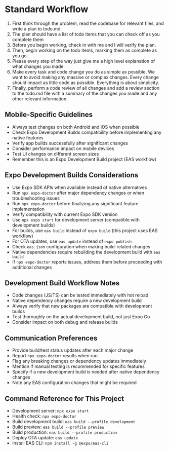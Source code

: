 # Standard Workflow
1. First think through the problem, read the codebase for relevant files, and write a plan to todo.md.
2. The plan should have a list of todo items that you can check off as you complete them
3. Before you begin working, check in with me and I will verify the plan.
4. Then, begin working on the todo items, marking them as complete as you go.
5. Please every step of the way just give me a high level explanation of what changes you made
6. Make every task and code change you do as simple as possible. We want to avoid making any massive or complex changes. Every change should impact as little code as possible. Everything is about simplicity.
7. Finally, perform a code review of all changes and add a review section to the todo.md file with a summary of the changes you made and any other relevant information.

## Mobile-Specific Guidelines
- Always test changes on both Android and iOS when possible
- Check Expo Development Builds compatibility before implementing any native features
- Verify app builds successfully after significant changes
- Consider performance impact on mobile devices
- Test UI changes on different screen sizes
- Remember this is an Expo Development Build project (EAS workflow)

## Expo Development Builds Considerations
- Use Expo SDK APIs when available instead of native alternatives
- Run `npx expo-doctor` after major dependency changes or when troubleshooting issues
- Run `npx expo-doctor` before finalizing any significant feature implementation
- Verify compatibility with current Expo SDK version
- Use `npx expo start` for development server (compatible with development builds)
- For builds, use `eas build` instead of `expo build` (this project uses EAS workflow)
- For OTA updates, use `eas update` instead of `expo publish`
- Check `eas.json` configuration when making build-related changes
- Native dependencies require rebuilding the development build with `eas build`
- If `npx expo-doctor` reports issues, address them before proceeding with additional changes

## Development Build Workflow Notes
- Code changes (JS/TS) can be tested immediately with hot reload
- Native dependency changes require a new development build
- Always verify that new packages are compatible with development builds
- Test thoroughly on the actual development build, not just Expo Go
- Consider impact on both debug and release builds

## Communication Preferences
- Provide build/test status updates after each major change
- Report `npx expo-doctor` results when run
- Flag any breaking changes or dependency updates immediately
- Mention if manual testing is recommended for specific features
- Specify if a new development build is needed after native dependency changes
- Note any EAS configuration changes that might be required

## Command Reference for This Project
- Development server: `npx expo start`
- Health check: `npx expo-doctor`
- Build development build: `eas build --profile development`
- Build preview: `eas build --profile preview`
- Build production: `eas build --profile production`
- Deploy OTA update: `eas update`
- Install EAS CLI: `npm install -g @expo/eas-cli`